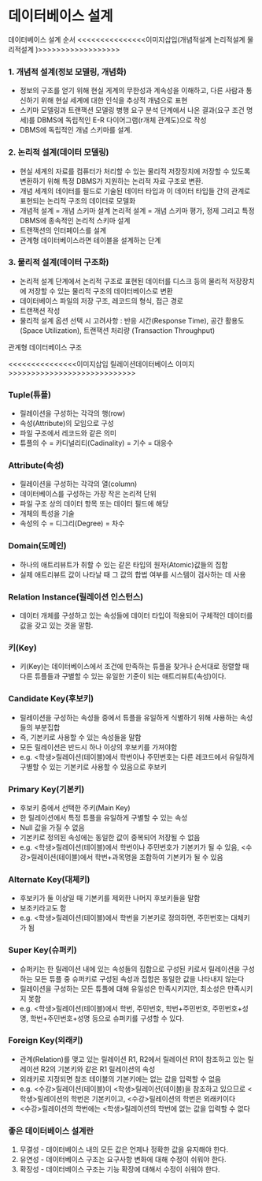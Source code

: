  # 데이터베이스 설계
데이터베이스 설계 순서
<<<<<<<<<<<<<<<이미지삽입(개념적설계 논리적설계 물리적설계 )>>>>>>>>>>>>>>>>>>

### 1. 개념적 설계(정보 모델링, 개념화)  

 - 정보의 구조를 얻기 위해 현실 게계의 무한성과 계속성을 이해하고, 다른 사람과 통신하기 위해 현실 세계에 대한 인식을 추상적 개념으로 표현
 - 스키마 모델링과 트랜잭션 모델링 병행
요구 분석 단계에서 나온 결과(요구 조건 명세)를 DBMS에 독립적인 E-R 다이어그램(r개체 관계도)으로 작성
 - DBMS에 독립적인 개념 스키마를 설계.

 ### 2. 논리적 설계(데이터 모델링)  
 
 - 현실 세계의 자료를 컴퓨터가 처리할 수 있는 물리적 저장장치에 저장할 수 있도록 변환하기 위해 특정 DBMS가 지원하는 논리적 자료 구조로 변환.
 - 개념 세계의 데이터를 필드로 기술된 데이터 타입과 이 데이터 타입들 간의 관계로 표현되는 논리적 구조의 데이터로 모델화
 - 개념적 설계 = 개념 스키마 설계
  논리적 설계 = 개념 스키마 평가, 정제 그리고 특정 DBMS에 종속적인 논리적 스키마 설계
 - 트랜잭션의 인터페이스를 설계
 - 관계형 데이터베이스라면 테이블을 설계하는 단계

 ### 3. 물리적 설계(데이터 구조화)  
 
 - 논리적 설계 단계에서 논리적 구조로 표현된 데이터를 디스크 등의 물리적 저장장치에 저장할 수 있는 물리적 구조의 데이터베이스로 변환
 - 데이터베이스 파일의 저장 구조, 레코드의 형식, 접근 경로
 - 트랜잭션 작성
 - 물리적 설계 옵션 선택 시 고려사항
  : 반응 시간(Response Time), 공간 활용도(Space Utilization), 트랜잭션 처리량
  (Transaction Throughput)


관계형 데이터베이스 구조

<<<<<<<<<<<<<<<이미지삽입 릴레이션데이터베이스 이미지>>>>>>>>>>>>>>>>>>>>>>>>>>>>

 ### Tuple(튜플)
 
 - 릴레이션을 구성하는 각각의 행(row)
 - 속성(Attribute)의 모임으로 구성
 - 파일 구조에서 레코드와 같은 의미
 - 튜플의 수 = 카디널리티(Cadinality) = 기수 = 대응수
 
 ### Attribute(속성)
 - 릴레이션을 구성하는 각각의 열(column)
 - 데이터베이스를 구성하는 가장 작은 논리적 단위
 - 파일 구조 상의 데이터 항목 또는 데이터 필드에 해당
 - 개체의 특성을 기술
 - 속성의 수 = 디그리(Degree) = 차수
 
 ### Domain(도메인)
 - 하나의 애트리뷰트가 취할 수 있는 같은 타입의 원자(Atomic)값들의 집합
 - 실제 애트리뷰트 값이 나타날 때 그 값의 합법 여부를 시스템이 검사하는 데 사용
 
 ### Relation Instance(릴레이션 인스턴스)
 - 데이터 개체를 구성하고 있는 속성들에 데이터 타입이 적용되어 구체적인 데이터를 값을 갖고 있는 것을 말함.
 
 ### 키(Key)
 - 키(Key)는 데이터베이스에서 조건에 만족하는 튜플을 찾거나 순서대로 정렬할 때 다른 튜플들과 구별할 수 있는 유일한 기준이 되는 애트리뷰트(속성)이다.

 ### Candidate Key(후보키)
 - 릴레이션을 구성하는 속성들 중에서 튜플을 유일하게 식별하기 위해 사용하는 속성들의 부분집합
 - 즉, 기본키로 사용할 수 있는 속성들을 말함
 - 모든 릴레이션은 반드시 하나 이상의 후보키를 가져야함
 - e.g. <학생>릴레이션(테이블)에서 학번이나 주민번호는 다른 레코드에서 유일하게 구별할 수 있는 기본키로 사용할 수 있음으로 후보키
 
 ### Primary Key(기본키)
 - 후보키 중에서 선택한 주키(Main Key)
 - 한 릴레이션에서 특정 튜플을 유일하게 구별할 수 있는 속성
 - Null 값을 가질 수 없음
 - 기본키로 정의된 속성에는 동일한 값이 중복되어 저장될 수 없음
 - e.g. <학생>릴레이션(테이블)에서 학번이나 주민번호가 기본키가 될 수 있음,
<수강>릴레이션(테이블)에서 학번+과목명을 조합하여 기본키가 될 수 있음

 ### Alternate Key(대체키)
 - 후보키가 둘 이상일 때 기본키를 제외한 나머지 후보키들을 말함
 - 보조키라고도 함
 - e.g. <학생>릴레이션(테이블)에서 학번을 기본키로 정의하면, 주민번호는 대체키가 됨
 
 ### Super Key(슈퍼키)
 - 슈퍼키는 한 릴레이션 내에 있는 속성들의 집합으로 구성된 키로서 릴레이션을 구성하는 모든 튜플 중 슈퍼키로 구성된 속성과 집합은 동일한 값을 나타내지 않는다
 - 릴레이션을 구성하는 모든 튜플에 대해 유일성은 만족시키지만, 최소성은 만족시키지 못함
 - e.g. <학생>릴레이션(테이블)에서 학번, 주민번호, 학번+주민번호, 주민번호+성명, 학번+주민번호+성명 등으로 슈퍼키를 구성할 수 있다.

 ### Foreign Key(외래키)
 - 관계(Relation)를 맺고 있는 릴레이션 R1, R2에서 릴레이션 R1이 참조하고 있는 릴레이션 R2의 기본키와 같은 R1 릴레이션의 속성
 - 외래키로 지정되면 참조 테이블의 기본키에는 없는 값을 입력할 수 없음
 - e.g. <수강>릴레이션(테이블)이 <학생>릴레이션(테이블)을 참조하고 있으므로 <학생>릴레이션의 학번은 기본키이고, <수강>릴레이션의 학번은 외래키이다
 - <수강>릴레이션의 학번에는 <학생>릴레이션의 학번에 없는 값을 입력할 수 없다


  ### 좋은 데이터베이스 설계란  
 1. 무결성 - 데이터베이스 내의 모든 값은 언제나 정확한 값을 유지해야 한다.  
 2. 유연성 - 데이터베이스 구조는 요구사항 변화에 대해 수정이 쉬워야 한다.  
 3. 확장성 - 데이터베이스 구조는 기능 확장에 대해서 수정이 쉬워야 한다.  





